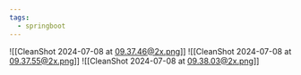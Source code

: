 ```yaml
---
tags:
  - springboot
---
```

![[CleanShot 2024-07-08 at 09.37.46@2x.png]]
![[CleanShot 2024-07-08 at 09.37.55@2x.png]]
![[CleanShot 2024-07-08 at 09.38.03@2x.png]]